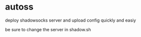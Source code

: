 # autoss
deploy shadowsocks server and upload config quickly and easiy
<br />

be sure to change the server in shadow.sh
